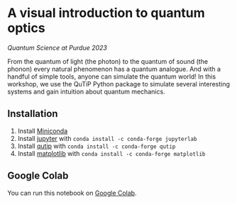 # A visual introduction to quantum optics
*Quantum Science at Purdue 2023*

From the quantum of light (the photon) to the quantum of sound (the phonon) every natural phenomenon has a quantum analogue. And with a handful of simple tools, anyone can simulate the quantum world! In this workshop, we use the QuTiP Python package to simulate several interesting systems and gain intuition about quantum mechanics. 

## Installation
1. Install [Miniconda](https://docs.conda.io/en/latest/miniconda.html)
2. Install [jupyter](https://jupyter.org/install) with `conda install -c conda-forge jupyterlab`
3. Install [qutip](http://qutip.org/docs/latest/installation.html) with `conda install -c conda-forge qutip`
4. Install [matplotlib](https://matplotlib.org/stable/users/installing.html) with `conda install -c conda-forge matplotlib`

## Google Colab
You can run this notebook on [Google Colab]("https://colab.research.google.com/"). 

